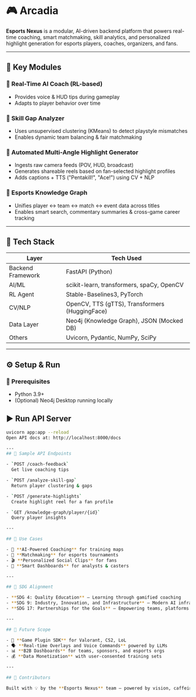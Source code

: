 # 🎮 Arcadia

**Esports Nexus** is a modular, AI-driven backend platform that powers real-time coaching, smart matchmaking, skill analytics, and personalized highlight generation for esports players, coaches, organizers, and fans.

---

## 🚀 Key Modules

### 🔹 Real-Time AI Coach (RL-based)
- Provides voice & HUD tips during gameplay
- Adapts to player behavior over time

### 🔹 Skill Gap Analyzer
- Uses unsupervised clustering (KMeans) to detect playstyle mismatches
- Enables dynamic team balancing & fair matchmaking

### 🔹 Automated Multi-Angle Highlight Generator
- Ingests raw camera feeds (POV, HUD, broadcast)
- Generates shareable reels based on fan-selected highlight profiles
- Adds captions + TTS ("Pentakill!", "Ace!") using CV + NLP

### 🔹 Esports Knowledge Graph
- Unifies player ↔ team ↔ match ↔ event data across titles
- Enables smart search, commentary summaries & cross-game career tracking

---

## 🧠 Tech Stack

| Layer             | Tech Used                                      |
|------------------|------------------------------------------------|
| Backend Framework| FastAPI (Python)                               |
| AI/ML            | scikit-learn, transformers, spaCy, OpenCV      |
| RL Agent         | Stable-Baselines3, PyTorch                     |
| CV/NLP           | OpenCV, TTS (gTTS), Transformers (HuggingFace) |
| Data Layer       | Neo4j (Knowledge Graph), JSON (Mocked DB)      |
| Others           | Uvicorn, Pydantic, NumPy, SciPy                |


---

## ⚙️ Setup & Run

### 🧩 Prerequisites
- Python 3.9+
- (Optional) Neo4j Desktop running locally


## ▶️ Run API Server

```bash
uvicorn app:app --reload
Open API docs at: http://localhost:8000/docs

---
## 📡 Sample API Endpoints

- `POST /coach-feedback`  
  Get live coaching tips

- `POST /analyze-skill-gap`  
  Return player clustering & gaps

- `POST /generate-highlights`  
  Create highlight reel for a fan profile

- `GET /knowledge-graph/player/{id}`  
  Query player insights

---

## 🎯 Use Cases

- 🧠 **AI-Powered Coaching** for training maps  
- 🧩 **Matchmaking** for esports tournaments  
- 🎬 **Personalized Social Clips** for fans  
- 🧾 **Smart Dashboards** for analysts & casters  

---

## 🌱 SDG Alignment

- **SDG 4: Quality Education** – Learning through gamified coaching  
- **SDG 9: Industry, Innovation, and Infrastructure** – Modern AI infrastructure for gaming  
- **SDG 17: Partnerships for the Goals** – Empowering teams, platforms & sponsors alike  

---

## 🔮 Future Scope

- 🧩 **Game Plugin SDK** for Valorant, CS2, LoL  
- 🗣️ **Real-time Overlays and Voice Commands** powered by LLMs  
- 📊 **B2B Dashboards** for teams, sponsors, and esports orgs  
- 💰 **Data Monetization** with user-consented training sets  

---

## 👥 Contributors

Built with 💡 by the **Esports Nexus** team – powered by vision, caffeine & clutch plays.
